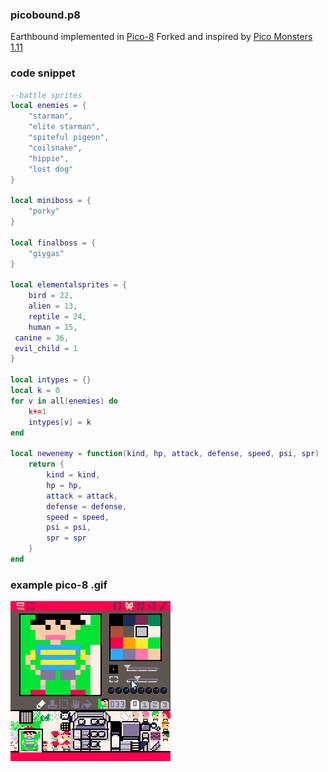 ### picobound.p8

Earthbound implemented in [Pico-8](https://www.lexaloffle.com/pico-8.php) 
Forked and inspired by [Pico Monsters 1.11](https://www.lexaloffle.com/bbs/?pid=27211&tid=4046)

### code snippet
```lua
--battle sprites
local enemies = {
	"starman",
	"elite starman",
	"spiteful pigeon",
	"coilsnake",
	"hippie",
	"lost dog"
}

local miniboss = {
	"porky"
}

local finalboss = {
	"giygas"
}

local elementalsprites = {
	bird = 22,
	alien = 13,
	reptile = 24,
	human = 15,
 canine = 36,
 evil_child = 1
}

local intypes = {}
local k = 0
for v in all(enemies) do
	k+=1
	intypes[v] = k
end

local newenemy = function(kind, hp, attack, defense, speed, psi, spr)
	return {
		kind = kind,
		hp = hp,
		attack = attack,
		defense = defense,
		speed = speed,
		psi = psi,
		spr = spr
	}
end

```
### example pico-8 .gif

![Image](https://github.com/galopeian1/picobound/blob/master/PICO-8_4.gif?raw=true)



